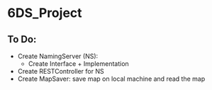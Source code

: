 # 6DS_Project

## To Do:
- Create NamingServer (NS):
  - Create Interface + Implementation
- Create RESTController for NS
- Create MapSaver: save map on local machine and read the map
